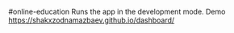 #online-education
Runs the app in the development mode.
Demo https://shakxzodnamazbaev.github.io/dashboard/
<!-- Demo https://shakxzod-dashboard-1.netlify.app to view it in the browser. -->
